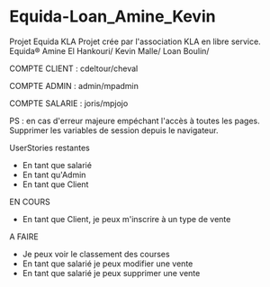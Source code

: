 # Equida-Loan_Amine_Kevin
Projet Equida KLA 
Projet crée par l'association KLA en libre service.
Equida®
Amine El Hankouri/
Kevin Malle/
Loan Boulin/

COMPTE CLIENT : 
cdeltour/cheval

COMPTE ADMIN : 
admin/mpadmin

COMPTE SALARIE : 
joris/mpjojo

PS : en cas d'erreur majeure empéchant l'accès à toutes les pages. Supprimer les variables de session depuis le navigateur.


UserStories restantes 
- En tant que salarié
- En tant qu'Admin
- En tant que Client

EN COURS
- En tant que Client, je peux m'inscrire à un type de vente 

A FAIRE 
- Je peux voir le classement des courses
- En tant que salarié je peux modifier une vente
- En tant que salarié je peux supprimer une vente

